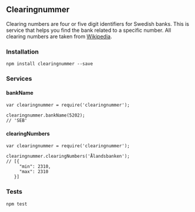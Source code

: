 ## Clearingnummer

Clearing numbers are four or five digit identifiers for Swedish banks. This is service that helps you find the bank related to a specific number. All clearing numbers are taken from [Wikipedia](http://www.wikiwand.com/sv/Lista_%C3%B6ver_clearingnummer_till_svenska_banker).

### Installation
```
npm install clearingnummer --save
```

### Services

#### bankName
```
var clearingnummer = require('clearingnummer');

clearingnummer.bankName(5202);
// 'SEB'
```

#### clearingNumbers
```
var clearingnummer = require('clearingnummer');

clearingnummer.clearingNumbers('Ålandsbanken');
// [{
     "min": 2310,
     "max": 2310
   }]
```

### Tests
```
npm test
```

